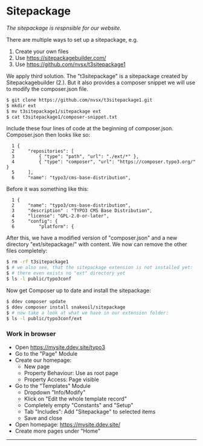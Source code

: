 # Sitepackage

*The sitepackage is respnsible for our website.*

There are multiple ways to set up a sitepackage, e.g. 

1. Create your own files
2. Use https://sitepackagebuilder.com/
3. Use https://github.com/nvsx/t3sitepackage1

We apply third solution. The "t3sitepackage" is a sitepackage created by Sitepackagebuilder (2.). But it also provides a composer snippet we will use to modify the composer.json file. 

```sh
$ git clone https://github.com/nvsx/t3sitepackage1.git
$ mkdir ext
$ mv t3sitepackage1/sitepackage ext
$ cat t3sitepackage1/composer-snippet.txt
```

Include these four lines of code at the beginning of composer.json. 
Composer.json then looks like so:
```
  1 {
  2     "repositories": [
  3         { "type": "path", "url": "./ext/*" },
  4         { "type": "composer", "url": "https://composer.typo3.org/" }
  5     ],
  6     "name": "typo3/cms-base-distribution",
```
Before it was something like this:
```
  1 {
  2     "name": "typo3/cms-base-distribution",
  3     "description" : "TYPO3 CMS Base Distribution",
  4     "license": "GPL-2.0-or-later",
  5     "config": {
  6         "platform": {
```

After this, we have a modified version of "composer.json" and a new directory "ext/sitepackage/" with content. We now can remove the other files completely:

```sh
$ rm -rf t3sitepackage1
$ # we also see, that the sitepackage extension is not installed yet:
$ # there even exists no "ext" directory yet 
$ ls -l public/typo3conf
```

Now get Composer up to date and install the sitepackage:
```sh
$ ddev composer update
$ ddev composer install snakeoil/sitepackage
$ # now take a look at what we have in our extension folder:
$ ls -l public/typo3conf/ext
```

### Work in browser

- Open https://mysite.ddev.site/typo3
- Go to the "Page" Module
- Create our homepage: 
	- New page
	- Property Behaviour: Use as root page
	- Property Access: Page visible
- Go to the "Templates" Module
	- Dropdown "Info/Modify"
	- Klick on "Edit the whole template record"
	- Completely empty "Constants" and "Setup"
	- Tab "Includes": Add "Sitepackage" to selected items
	- Save and close
- Open homepage: https://mysite.ddev.site/
- Create more pages under "Home"

***
